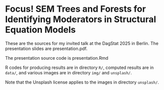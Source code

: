 # Focus! SEM Trees and Forests for Identifying Moderators in Structural Equation Models

These are the sources for my invited talk at the DagStat 2025 in Berlin. The presentation slides are presentation.pdf.

The presentation source code is presentation.Rmd

R codes for producing results are in directory `R/`, computed results are in `data/`, and various images are in directory `img/` and `unsplash/`.

Note that the Unsplash license applies to the images in directory `unsplash/`. 
